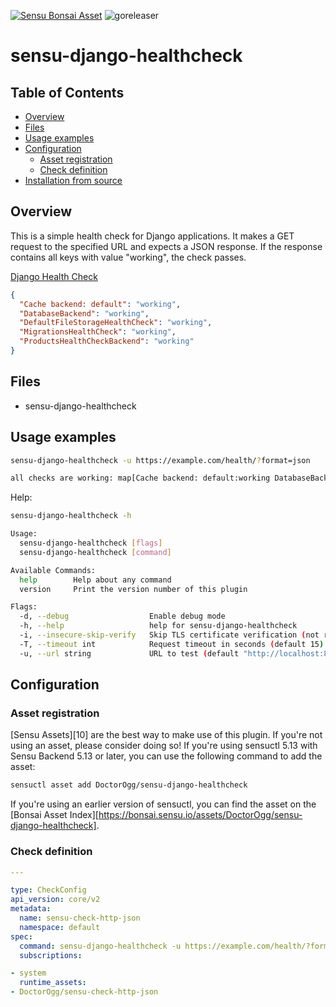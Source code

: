 [![Sensu Bonsai Asset](https://img.shields.io/badge/Bonsai-Download%20Me-brightgreen.svg?colorB=89C967&logo=sensu)](https://bonsai.sensu.io/assets/DoctorOgg/sensu-django-healthcheck)
![goreleaser](https://github.com/DoctorOgg/sensu-django-healthcheck/workflows/goreleaser/badge.svg)

# sensu-django-healthcheck

## Table of Contents

- [Overview](#overview)
- [Files](#files)
- [Usage examples](#usage-examples)
- [Configuration](#configuration)
  - [Asset registration](#asset-registration)
  - [Check definition](#check-definition)
- [Installation from source](#installation-from-source)

## Overview

This is a simple health check for Django applications. It makes a GET request to the specified URL and expects a JSON response. If the response contains all keys with value "working", the check passes.

[Django Health Check](https://django-health-check.readthedocs.io/en/latest/)

```json
{
  "Cache backend: default": "working",
  "DatabaseBackend": "working",
  "DefaultFileStorageHealthCheck": "working",
  "MigrationsHealthCheck": "working",
  "ProductsHealthCheckBackend": "working"
}
```

## Files

- sensu-django-healthcheck

## Usage examples

```bash
sensu-django-healthcheck -u https://example.com/health/?format=json

all checks are working: map[Cache backend: default:working DatabaseBackend:working DefaultFileStorageHealthCheck:working MigrationsHealthCheck:working ProductsHealthCheckBackend:working]%
```

Help:

```bash
sensu-django-healthcheck -h

Usage:
  sensu-django-healthcheck [flags]
  sensu-django-healthcheck [command]

Available Commands:
  help        Help about any command
  version     Print the version number of this plugin

Flags:
  -d, --debug                  Enable debug mode
  -h, --help                   help for sensu-django-healthcheck
  -i, --insecure-skip-verify   Skip TLS certificate verification (not recommended!)
  -T, --timeout int            Request timeout in seconds (default 15)
  -u, --url string             URL to test (default "http://localhost:80/")
```

## Configuration

### Asset registration

[Sensu Assets][10] are the best way to make use of this plugin. If you're not using an asset, please consider doing so! If you're using sensuctl 5.13 with Sensu Backend 5.13 or later, you can use the following command to add the asset:

```bash
sensuctl asset add DoctorOgg/sensu-django-healthcheck
```

If you're using an earlier version of sensuctl, you can find the asset on the [Bonsai Asset Index][https://bonsai.sensu.io/assets/DoctorOgg/sensu-django-healthcheck].

### Check definition

```yml
---

type: CheckConfig
api_version: core/v2
metadata:
  name: sensu-check-http-json
  namespace: default
spec:
  command: sensu-django-healthcheck -u https://example.com/health/?format=json
  subscriptions:

- system
  runtime_assets:
- DoctorOgg/sensu-check-http-json
```
